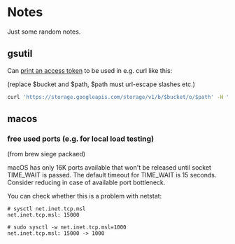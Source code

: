 # Notes

Just some random notes.

## gsutil

Can [print an access token](https://cloud.google.com/sdk/gcloud/reference/auth/print-access-token) to be used in e.g. curl like this:

(replace $bucket and $path, $path must url-escape slashes etc.)

```sh
curl 'https://storage.googleapis.com/storage/v1/b/$bucket/o/$path' -H "Authorization: Bearer $(gcloud auth print-access-token)"
```

## macos

### free used ports (e.g. for local load testing)

(from brew siege packaed)

macOS has only 16K ports available that won't be released until socket
TIME_WAIT is passed. The default timeout for TIME_WAIT is 15 seconds.
Consider reducing in case of available port bottleneck.

You can check whether this is a problem with netstat:

    # sysctl net.inet.tcp.msl
    net.inet.tcp.msl: 15000

    # sudo sysctl -w net.inet.tcp.msl=1000
    net.inet.tcp.msl: 15000 -> 1000

